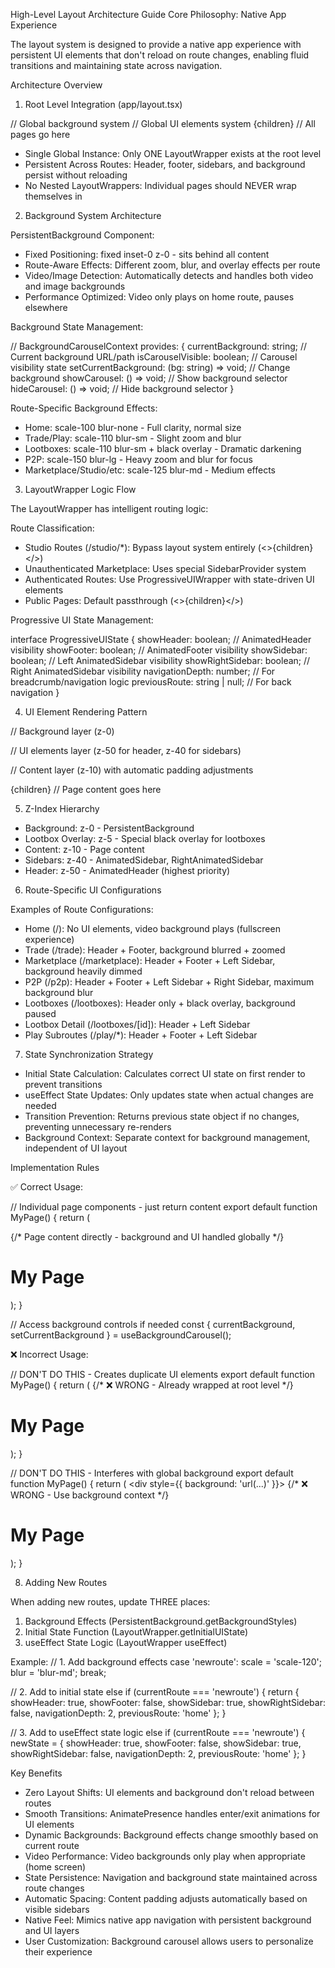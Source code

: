 High-Level Layout Architecture Guide
Core Philosophy: Native App Experience

The layout system is designed to provide a native app experience with persistent UI elements that don't reload on route changes, enabling fluid transitions and maintaining state across navigation.

Architecture Overview

1. Root Level Integration (app/layout.tsx)

<BackgroundCarouselProvider>
  <AppNavigationProvider>
    <StudioProvider>
      <PersistentBackground>  // Global background system
        <LayoutWrapper>       // Global UI elements system
          {children}          // All pages go here
        </LayoutWrapper>
      </PersistentBackground>
    </StudioProvider>
  </AppNavigationProvider>
</BackgroundCarouselProvider>

- Single Global Instance: Only ONE LayoutWrapper exists at the root level
- Persistent Across Routes: Header, footer, sidebars, and background persist without reloading
- No Nested LayoutWrappers: Individual pages should NEVER wrap themselves in <LayoutWrapper>

2. Background System Architecture

PersistentBackground Component:

- Fixed Positioning: fixed inset-0 z-0 - sits behind all content
- Route-Aware Effects: Different zoom, blur, and overlay effects per route
- Video/Image Detection: Automatically detects and handles both video and image backgrounds
- Performance Optimized: Video only plays on home route, pauses elsewhere

Background State Management:

// BackgroundCarouselContext provides:
{
  currentBackground: string;     // Current background URL/path
  isCarouselVisible: boolean;    // Carousel visibility state
  setCurrentBackground: (bg: string) => void;  // Change background
  showCarousel: () => void;      // Show background selector
  hideCarousel: () => void;      // Hide background selector
}

Route-Specific Background Effects:

- Home: scale-100 blur-none - Full clarity, normal size
- Trade/Play: scale-110 blur-sm - Slight zoom and blur
- Lootboxes: scale-110 blur-sm + black overlay - Dramatic darkening
- P2P: scale-150 blur-lg - Heavy zoom and blur for focus
- Marketplace/Studio/etc: scale-125 blur-md - Medium effects

3. LayoutWrapper Logic Flow

The LayoutWrapper has intelligent routing logic:

Route Classification:

- Studio Routes (/studio/*): Bypass layout system entirely (<>{children}</>)
- Unauthenticated Marketplace: Uses special SidebarProvider system
- Authenticated Routes: Use ProgressiveUIWrapper with state-driven UI elements
- Public Pages: Default passthrough (<>{children}</>)

Progressive UI State Management:

interface ProgressiveUIState {
  showHeader: boolean;        // AnimatedHeader visibility
  showFooter: boolean;        // AnimatedFooter visibility
  showSidebar: boolean;       // Left AnimatedSidebar visibility
  showRightSidebar: boolean;  // Right AnimatedSidebar visibility
  navigationDepth: number;    // For breadcrumb/navigation logic
  previousRoute: string | null; // For back navigation
}

4. UI Element Rendering Pattern

// Background layer (z-0)
<PersistentBackground>

  // UI elements layer (z-50 for header, z-40 for sidebars)
  <AnimatedHeader show={uiState.showHeader} />
  <AnimatedFooter show={uiState.showFooter} />
  <AnimatedSidebar show={uiState.showSidebar} />
  <RightAnimatedSidebar show={uiState.showRightSidebar} />

  // Content layer (z-10) with automatic padding adjustments
  <div className={`
    transition-all duration-300 ease-in-out
    ${uiState.showSidebar ? 'pl-80' : 'pl-0'}
    ${uiState.showRightSidebar ? 'pr-80' : 'pr-0'}
  `}>
    {children} // Page content goes here
  </div>

</PersistentBackground>

5. Z-Index Hierarchy

- Background: z-0 - PersistentBackground
- Lootbox Overlay: z-5 - Special black overlay for lootboxes
- Content: z-10 - Page content
- Sidebars: z-40 - AnimatedSidebar, RightAnimatedSidebar
- Header: z-50 - AnimatedHeader (highest priority)

6. Route-Specific UI Configurations

Examples of Route Configurations:

- Home (/): No UI elements, video background plays (fullscreen experience)
- Trade (/trade): Header + Footer, background blurred + zoomed
- Marketplace (/marketplace): Header + Footer + Left Sidebar, background heavily dimmed
- P2P (/p2p): Header + Footer + Left Sidebar + Right Sidebar, maximum background blur
- Lootboxes (/lootboxes): Header only + black overlay, background paused
- Lootbox Detail (/lootboxes/[id]): Header + Left Sidebar
- Play Subroutes (/play/*): Header + Footer + Left Sidebar

7. State Synchronization Strategy

- Initial State Calculation: Calculates correct UI state on first render to prevent transitions
- useEffect State Updates: Only updates state when actual changes are needed
- Transition Prevention: Returns previous state object if no changes, preventing unnecessary re-renders
- Background Context: Separate context for background management, independent of UI layout

Implementation Rules

✅ Correct Usage:

// Individual page components - just return content
export default function MyPage() {
  return (
    <div>
      {/* Page content directly - background and UI handled globally */}
      <h1>My Page</h1>
    </div>
  );
}

// Access background controls if needed
const { currentBackground, setCurrentBackground } = useBackgroundCarousel();

❌ Incorrect Usage:

// DON'T DO THIS - Creates duplicate UI elements
export default function MyPage() {
  return (
    <LayoutWrapper>  {/* ❌ WRONG - Already wrapped at root level */}
      <div>
        <h1>My Page</h1>
      </div>
    </LayoutWrapper>
  );
}

// DON'T DO THIS - Interferes with global background
export default function MyPage() {
  return (
    <div style={{ background: 'url(...)' }}>  {/* ❌ WRONG - Use background context */}
      <h1>My Page</h1>
    </div>
  );
}

8. Adding New Routes

When adding new routes, update THREE places:

1. Background Effects (PersistentBackground.getBackgroundStyles)
2. Initial State Function (LayoutWrapper.getInitialUIState)
3. useEffect State Logic (LayoutWrapper useEffect)

Example:
// 1. Add background effects
case 'newroute':
  scale = 'scale-120';
  blur = 'blur-md';
  break;

// 2. Add to initial state
else if (currentRoute === 'newroute') {
  return { showHeader: true, showFooter: false, showSidebar: true, showRightSidebar: false, navigationDepth: 2,
  previousRoute: 'home' };
}

// 3. Add to useEffect state logic
else if (currentRoute === 'newroute') {
  newState = {
    showHeader: true,
    showFooter: false,
    showSidebar: true,
    showRightSidebar: false,
    navigationDepth: 2,
    previousRoute: 'home'
  };
}

Key Benefits

- Zero Layout Shifts: UI elements and background don't reload between routes
- Smooth Transitions: AnimatePresence handles enter/exit animations for UI elements
- Dynamic Backgrounds: Background effects change smoothly based on current route
- Video Performance: Video backgrounds only play when appropriate (home screen)
- State Persistence: Navigation and background state maintained across route changes
- Automatic Spacing: Content padding adjusts automatically based on visible sidebars
- Native Feel: Mimics native app navigation with persistent background and UI layers
- User Customization: Background carousel allows users to personalize their experience
